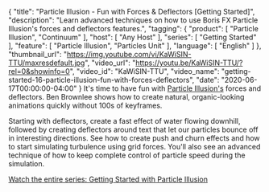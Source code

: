 {
  "title": "Particle Illusion - Fun with Forces & Deflectors [Getting Started]",
  "description": "Learn advanced techniques on how to use Boris FX Particle Illusion's forces and deflectors features.",
  "tagging": {
    "product": [
      "Particle Illusion",
      "Continuum"
    ],
    "host": [
      "Any Host"
    ],
    "series": [
      "Getting Started"
    ],
    "feature": [
      "Particle Illusion",
      "Particles Unit"
    ],
    "language": [
      "English"
    ]
  },
  "thumbnail_url": "https://img.youtube.com/vi/KaWiSIN-TTU/maxresdefault.jpg",
  "video_url": "https://youtu.be/KaWiSIN-TTU/?rel=0&showinfo=0",
  "video_id": "KaWiSIN-TTU",
  "video_name": "getting-started-16-particle-illusion-fun-with-forces-deflectors",
  "date": "2020-06-17T00:00:00-04:00"
}
It's time to have fun with [Particle Illusion's](https://borisfx.com/products/particle-illusion/ "Boris FX Particle Illusion") forces and deflectors. Ben Brownlee shows how to create natural, organic-looking animations quickly without 100s of keyframes. 

Starting with deflectors, create a fast effect of water flowing downhill, followed by creating deflectors around text that let our particles bounce off in interesting directions. See how to create push and churn effects and how to start simulating turbulence using grid forces. You'll also see an advanced technique of how to keep complete control of particle speed during the simulation.

[Watch the entire series: Getting Started with Particle Illusion](https://borisfx.com/videos/?tags=product:Particle%20Illusion,series:Getting%20Started "Boris FX Training: Getting Started with Particle Illusion")

